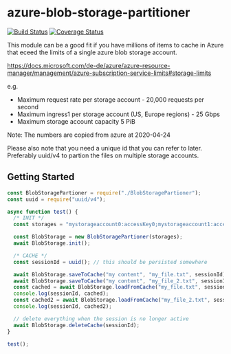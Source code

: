 # azure-blob-storage-partitioner

[![Build Status](https://travis-ci.com/Nowtilus/azure-blob-storage-partitioner.svg?branch=master)](https://travis-ci.com/Nowtilus/azure-blob-storage-partitioner) [![Coverage Status](https://coveralls.io/repos/github/Nowtilus/azure-blob-storage-partitioner/badge.svg?branch=master)](https://coveralls.io/github/Nowtilus/azure-blob-storage-partitioner?branch=master)

This module can be a good fit if you have millions of items to cache in Azure that eceed the limits of a single azure blob storage account.

https://docs.microsoft.com/de-de/azure/azure-resource-manager/management/azure-subscription-service-limits#storage-limits

e.g.

- Maximum request rate per storage account - 20,000 requests per second
- Maximum ingress1 per storage account (US, Europe regions) - 25 Gbps
- Maximum storage account capacity 5 PiB

Note: The numbers are copied from azure at 2020-04-24

Please also note that you need a unique id that you can refer to later. Preferably uuid/v4 to partion the files on multiple storage accounts.

## Getting Started

```js
const BlobStoragePartioner = require("./BlobStoragePartioner");
const uuid = require("uuid/v4");

async function test() {
  /* INIT */
  const storages = "mystorageaccount0:accessKey0;mystorageaccount1:accessKey1"; // you can specify a virtually endless amount of storage accounts

  const BlobStorage = new BlobStoragePartioner(storages);
  await BlobStorage.init();

  /* CACHE */
  const sessionId = uuid(); // this should be persisted somewhere

  await BlobStorage.saveToCache("my content", "my_file.txt", sessionId);
  await BlobStorage.saveToCache("my content", "my_file_2.txt", sessionId);
  const cached = await BlobStorage.loadFromCache("my_file.txt", sessionId);
  console.log(sessionId, cached);
  const cached2 = await BlobStorage.loadFromCache("my_file_2.txt", sessionId);
  console.log(sessionId, cached2);

  // delete everything when the session is no longer active
  await BlobStorage.deleteCache(sessionId);
}

test();
```
